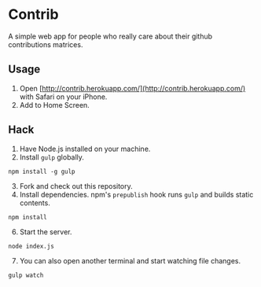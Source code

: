 # Contrib

A simple web app for people who really care about their github contributions matrices.

## Usage

1. Open [http://contrib.herokuapp.com/](http://contrib.herokuapp.com/) with Safari on your iPhone.
2. Add to Home Screen.

## Hack

1. Have Node.js installed on your machine.
2. Install `gulp` globally.

  ```
  npm install -g gulp
  ```

3. Fork and check out this repository.
4. Install dependencies. npm's `prepublish` hook runs `gulp` and builds static contents.

  ```
  npm install
  ```

6. Start the server.

  ```
  node index.js
  ```

7. You can also open another terminal and start watching file changes.

  ```
  gulp watch
  ```
